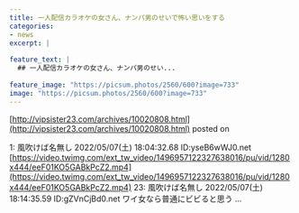 ```yaml
---
title: 一人配信カラオケの女さん、ナンパ男のせいで怖い思いをする
categories:
- news
excerpt: |
  
feature_text: |
  ## 一人配信カラオケの女さん、ナンパ男のせい...
  
feature_image: "https://picsum.photos/2560/600?image=733"
image: "https://picsum.photos/2560/600?image=733"
---
```


[http://vipsister23.com/archives/10020808.html](http://vipsister23.com/archives/10020808.html)
posted on 

<!--more-->

1: 風吹けば名無し 2022/05/07(土) 18:04:32.68 ID:yseB6wWJ0.net [https://video.twimg.com/ext_tw_video/1496957122327638016/pu/vid/1280x444/eeF01KO5GABkPcZ2.mp4](https://video.twimg.com/ext_tw_video/1496957122327638016/pu/vid/1280x444/eeF01KO5GABkPcZ2.mp4) 23: 風吹けば名無し 2022/05/07(土) 18:14:35.59 ID:gZVnCjBd0.net ワイ女なら普通にビビると思う ...
